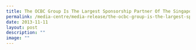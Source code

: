 ```yaml
---
title: The OCBC Group Is The Largest Sponsorship Partner Of The Singapore Sports Hub
permalink: /media-centre/media-release/the-ocbc-group-is-the-largest-sponsorship-partner-of-the-ss-hub/
date: 2013-11-11
layout: post
description: ""
image: ""
---
```

